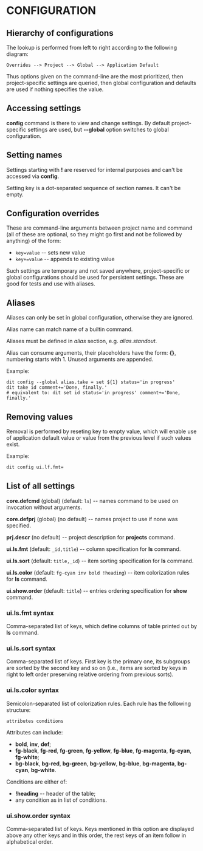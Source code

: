 CONFIGURATION
=============

Hierarchy of configurations
---------------------------

The lookup is performed from left to right according to the following diagram:

```
Overrides --> Project --> Global --> Application Default
```

Thus options given on the command-line are the most prioritized, then
project-specific settings are queried, then global configuration and defaults
are used if nothing specifies the value.

Accessing settings
------------------

**config** command is there to view and change settings.  By default
project-specific settings are used, but **--global** option switches to global
configuration.

Setting names
-------------

Settings starting with **!** are reserved for internal purposes and can't be
accessed via **config**.

Setting key is a dot-separated sequence of section names.  It can't be empty.

Configuration overrides
-----------------------

These are command-line arguments between project name and command (all of these
are optional, so they might go first and not be followed by anything) of the
form:

 - `key=value` -- sets new value
 - `key+=value` -- appends to existing value

Such settings are temporary and not saved anywhere, project-specific or global
configurations should be used for persistent settings.  These are good for tests
and use with aliases.

Aliases
-------

Aliases can only be set in global configuration, otherwise they are ignored.

Alias name can match name of a builtin command.

Aliases must be defined in *alias* section, e.g. *alias.standout*.

Alias can consume arguments, their placeholders have the form: **{<num>}**,
numbering starts with 1.  Unused arguments are appended.

Example:

```
dit config --global alias.take = set ${1} status='in progress'
dit take id comment+='Done, finally.'
# equivalent to: dit set id status='in progress' comment+='Done, finally.'
```

Removing values
---------------

Removal is performed by reseting key to empty value, which will enable use of
application default value or value from the previous level if such values exist.

Example:

```bash
dit config ui.lf.fmt=
```

List of all settings
--------------------

**core.defcmd** (global) (default: `ls`) --
names command to be used on invocation without arguments.

**core.defprj** (global) (no default) --
names project to use if none was specified.

**prj.descr** (no default) --
project description for **projects** command.

**ui.ls.fmt** (default: `_id,title`) --
column specification for **ls** command.

**ui.ls.sort** (default: `title,_id`) --
item sorting specification for **ls** command.

**ui.ls.color** (default: `fg-cyan inv bold !heading`) --
item colorization rules for **ls** command.

**ui.show.order** (default: `title`) --
entries ordering specification for **show** command.

### ui.ls.fmt syntax ###

Comma-separated list of keys, which define columns of table printed out by
**ls** command.

### ui.ls.sort syntax ###

Comma-separated list of keys.  First key is the primary one, its subgroups are
sorted by the second key and so on (i.e., items are sorted by keys in right to
left order preserving relative ordering from previous sorts).

### ui.ls.color syntax ###

Semicolon-separated list of colorization rules.  Each rule has the following
structure:

```
attributes conditions
```

Attributes can include:

 * **bold**, **inv**, **def**;
 * **fg-black**, **fg-red**, **fg-green**, **fg-yellow**, **fg-blue**,
   **fg-magenta**, **fg-cyan**, **fg-white**;
 * **bg-black**, **bg-red**, **bg-green**, **bg-yellow**, **bg-blue**,
   **bg-magenta**, **bg-cyan**, **bg-white**.

Conditions are either of:

 * **!heading** -- header of the table;
 * any condition as in list of conditions.

### ui.show.order syntax ###

Comma-separated list of keys.  Keys mentioned in this option are displayed above
any other keys and in this order, the rest keys of an item follow in
alphabetical order.
